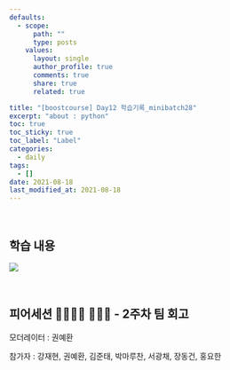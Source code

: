 ```yaml
---
defaults:
  - scope:
      path: ""
      type: posts
    values:
      layout: single
      author_profile: true
      comments: true
      share: true
      related: true

title: "[boostcourse] Day12 학습기록_minibatch28"
excerpt: "about : python"
toc: true
toc_sticky: true
toc_label: "Label"
categories:
  - daily
tags:
  - []
date: 2021-08-18
last_modified_at: 2021-08-18
---
```

<br>

## 학습 내용

<a href=""><img src="https://img.shields.io/badge/-generative-red"/></a>

<br>

## 피어세션 👨‍👨‍👦‍👦 👨‍👨‍👦 - 2주차 팀 회고

모더레이터 : 권예환

참가자 : 강재현, 권예환, 김준태, 박마루찬, 서광채, 장동건, 홍요한


<br>

## 회고록


<br>

```
💡 수정 필요한 내용은 댓글이나 메일로 알려주시면 감사하겠습니다!💡 
```

